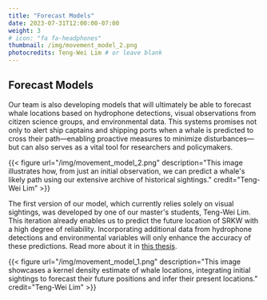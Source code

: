```yaml
---
title: "Forecast Models"
date: 2023-07-31T12:00:00-07:00
weight: 3
# icon: "fa fa-headphones"
thumbnail: /img/movement_model_2.png
photocredits: Teng-Wei Lim # or leave blank
---
```


## Forecast Models

Our team is also developing models that will ultimately be able to forecast whale locations based on hydrophone detections, visual observations from citizen science groups, and environmental data. This systems promises not only to alert ship captains and shipping ports when a whale is predicted to cross their path—enabling proactive measures to minimize disturbances—but can also serves as a vital tool for researchers and policymakers.

{{< figure url="/img/movement_model_2.png" description="This image illustrates how, from just an initial observation, we can predict a whale's likely path using our extensive archive of historical sightings." credit="Teng-Wei Lim" >}}

The first version of our model, which currently relies solely on visual sightings, was developed by one of our master's students, Teng-Wei Lim. This iteration already enables us to predict the future location of SRKW with a high degree of reliability. Incorporating additional data from hydrophone detections and environmental variables will only enhance the accuracy of these predictions. Read more about it in [this thesis](https://theses.lib.sfu.ca/file/thesis/7791).

{{< figure url="/img/movement_model_1.png" description="This image showcases a kernel density estimate of whale locations, integrating initial sightings to forecast their future positions and infer their present locations." credit="Teng-Wei Lim" >}}
